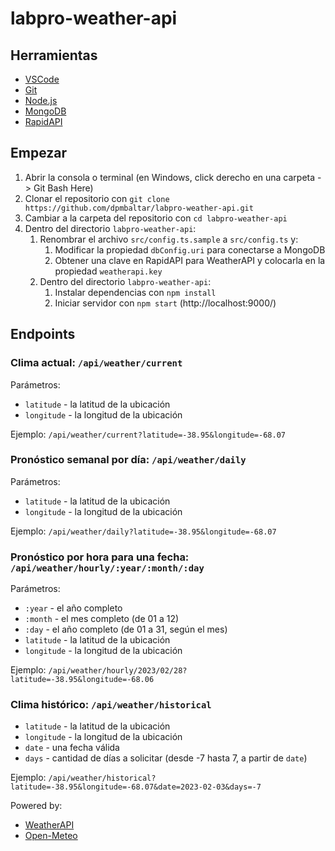 # labpro-weather-api

## Herramientas

- [VSCode](https://code.visualstudio.com/)
- [Git](https://git-scm.com/)
- [Node.js](https://nodejs.org/)
- [MongoDB](https://www.mongodb.com/)
- [RapidAPI](https://www.rapidapi.com/)

## Empezar

1. Abrir la consola o terminal (en Windows, click derecho en una carpeta -> Git Bash Here)
2. Clonar el repositorio con `git clone https://github.com/dpmbaltar/labpro-weather-api.git`
3. Cambiar a la carpeta del repositorio con `cd labpro-weather-api`
4. Dentro del directorio `labpro-weather-api`:
    1. Renombrar el archivo `src/config.ts.sample` a `src/config.ts` y:
        1. Modificar la propiedad `dbConfig.uri` para conectarse a MongoDB
        2. Obtener una clave en RapidAPI para WeatherAPI y colocarla en la propiedad `weatherapi.key`
    2. Dentro del directorio `labpro-weather-api`:
        1. Instalar dependencias con `npm install`
        2. Iniciar servidor con `npm start` (http://localhost:9000/)

## Endpoints

### Clima actual: `/api/weather/current`

Parámetros:

- `latitude` - la latitud de la ubicación
- `longitude` - la longitud de la ubicación

Ejemplo: `/api/weather/current?latitude=-38.95&longitude=-68.07`

### Pronóstico semanal por día: `/api/weather/daily`

Parámetros:

- `latitude` - la latitud de la ubicación
- `longitude` - la longitud de la ubicación

Ejemplo: `/api/weather/daily?latitude=-38.95&longitude=-68.07`

### Pronóstico por hora para una fecha: `/api/weather/hourly/:year/:month/:day`

Parámetros:

- `:year` - el año completo
- `:month` - el mes completo (de 01 a 12)
- `:day` - el año completo (de 01 a 31, según el mes)
- `latitude` - la latitud de la ubicación
- `longitude` - la longitud de la ubicación

Ejemplo: `/api/weather/hourly/2023/02/28?latitude=-38.95&longitude=-68.06`

### Clima histórico: `/api/weather/historical`

- `latitude` - la latitud de la ubicación
- `longitude` - la longitud de la ubicación
- `date` - una fecha válida
- `days` - cantidad de días a solicitar (desde -7 hasta 7, a partir de `date`)

Ejemplo: `/api/weather/historical?latitude=-38.95&longitude=-68.07&date=2023-02-03&days=-7`

Powered by:

- [WeatherAPI](https://www.weatherapi.com/)
- [Open-Meteo](https://open-meteo.com/)
